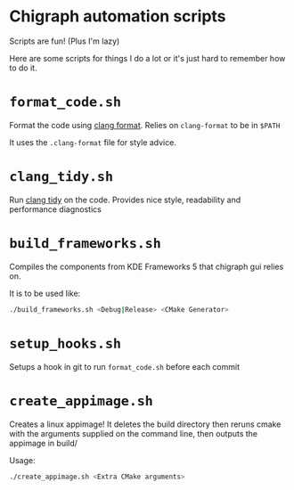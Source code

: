 # Chigraph automation scripts
Scripts are fun! (Plus I'm lazy)

Here are some scripts for things I do a lot or it's just hard to remember how to do it.

# `format_code.sh`
Format the code using [clang format](http://clang.llvm.org/docs/ClangFormat.html). Relies on `clang-format` to be in `$PATH`

It uses the `.clang-format` file for style advice.

# `clang_tidy.sh`
Run [clang tidy](http://clang.llvm.org/docs/ClangTidy.html) on the code. Provides nice style, readability and performance diagnostics

# `build_frameworks.sh`
Compiles the components from KDE Frameworks 5 that chigraph gui relies on.

It is to be used like:
```bash
./build_frameworks.sh <Debug|Release> <CMake Generator>
```

# `setup_hooks.sh`
Setups a hook in git to run `format_code.sh` before each commit

# `create_appimage.sh`
Creates a linux appimage! It deletes the build directory then reruns cmake with the arguments supplied on the command line, then outputs the appimage in build/

Usage:
```bash
./create_appimage.sh <Extra CMake arguments>
```

